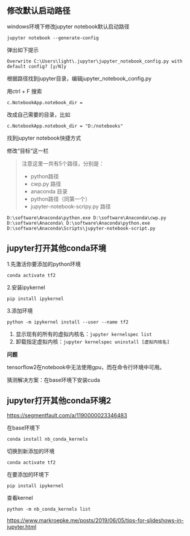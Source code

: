 ## 修改默认启动路径

windows环境下修改jupyter notebook默认启动路径

```
jupyter notebook --generate-config
```

弹出如下提示

```
Overwrite C:\Users\light\.jupyter\jupyter_notebook_config.py with default config? [y/N]y
```

根据路径找到jupyter目录，编辑jupyter_notebook_config.py 

用ctrl + F 搜索

```
c.NotebookApp.notebook_dir =
```

改成自己需要的目录，比如

```
c.NotebookApp.notebook_dir = "D:/notebooks"
```

找到jupyter notebook快捷方式

修改“目标“这一栏

> 注意这里一共有5个路径，分别是：
>
> - python路径
> - cwp.py 路径
> - anaconda 目录
> - python路径（同第一个）
> - jupyter-notebook-scripy.py 路径

```
D:\software\Anaconda\python.exe D:\software\Anaconda\cwp.py D:\software\Anaconda\ D:\software\Anaconda\python.exe D:\software\Anaconda\Scripts\jupyter-notebook-script.py
```

## jupyter打开其他conda环境

1.先激活你要添加的python环境

```
conda activate tf2
```

2.安装ipykernel

```
pip install ipykernel
```

3.添加环境

```
python -m ipykernel install --user --name tf2
```

1. 显示现有的所有的虚拟内核名：`jupyter kernelspec list`
2. 卸载指定虚拟内核：`jupyter kernelspec uninstall [虚拟内核名]`

**问题**

tensorflow2在notebook中无法使用gpu，而在命令行环境中可用。

猜测解决方案：在base环境下安装cuda

## jupyter打开其他conda环境2

https://segmentfault.com/a/1190000023346483

在base环境下

```
conda install nb_conda_kernels
```

切换到新添加的环境

```
conda activate tf2
```

在要添加的环境下

```
pip install ipykernel
```

查看kernel

```
python -m nb_conda_kernels list
```

https://www.markroepke.me/posts/2019/06/05/tips-for-slideshows-in-jupyter.html

